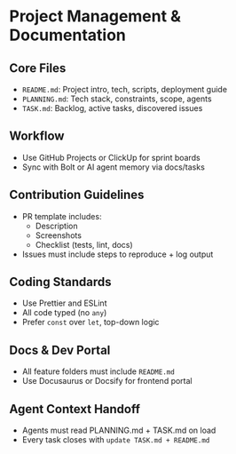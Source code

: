 
# Project Management & Documentation

## Core Files
- `README.md`: Project intro, tech, scripts, deployment guide
- `PLANNING.md`: Tech stack, constraints, scope, agents
- `TASK.md`: Backlog, active tasks, discovered issues

## Workflow
- Use GitHub Projects or ClickUp for sprint boards
- Sync with Bolt or AI agent memory via docs/tasks

## Contribution Guidelines
- PR template includes:
  - Description
  - Screenshots
  - Checklist (tests, lint, docs)
- Issues must include steps to reproduce + log output

## Coding Standards
- Use Prettier and ESLint
- All code typed (no `any`)
- Prefer `const` over `let`, top-down logic

## Docs & Dev Portal
- All feature folders must include `README.md`
- Use Docusaurus or Docsify for frontend portal

## Agent Context Handoff
- Agents must read PLANNING.md + TASK.md on load
- Every task closes with `update TASK.md + README.md`
